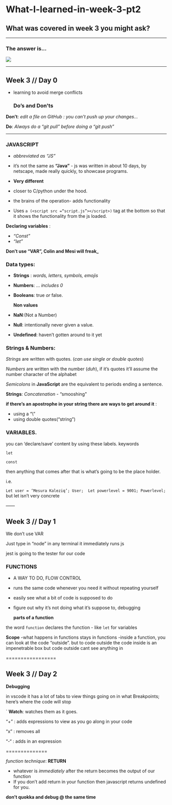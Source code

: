 # What-I-learned-in-week-3-pt2

## What was covered in week 3 you might ask?

---
### The answer is...


![](https://presentsimpleesl.files.wordpress.com/2012/08/a-lot2.png)

---
## Week 3 // Day 0
- learning to avoid merge conflicts
  
  
  ### Do’s and Don'ts

**Don’t**:
*edit a file on GitHub : you can’t push up your changes...*


**Do**:
*Always do a “git pull” before doing a “git push”*

 ---
### **__JAVASCRIPT__**

- *abbreviated as “JS”*
- it’s not the same as **“Java”** - js was written in about 10 days, by netscape, made really quickly, to showcase programs. 
- **Very different** 

- closer to C/python under the hood.
- the brains of the operation- adds functionality

- Uses `a (<script src =“script.js”></script>)` tag at the bottom so that it shows the functionality from the js loaded.
  
__Declaring variables__ :

- _“Const”_
- _“let”_


**Don’t use “VAR”, Colin and Mesi will freak_**


### __Data types__:
* **Strings** : _words, letters, symbols, emojis_
* **Numbers**: … _includes 0_
* **Booleans**: true _or_ false.

  __Non values__
* **NaN**:(Not a Number)
* **Null**: intentionally never given a value.
* **Undefined**: haven’t gotten around to it yet

### __Strings & Numbers__:

*Strings* are written with quotes.
(*can use single or double quotes*)

*Numbers* are written with the number (*duh*), if it’s quotes it’ll assume the number character of the alphabet


*Semicolons* in **JavaScript** are the equivalent to periods ending a sentence. 
<!-- most basic building block og our data -->


**Strings**:
_Concatenation_ - “smooshing"

**if there’s an apostrophe in your string there are ways to get around it** :
- using a “\”
- using double quotes(“string”)



### __VARIABLES__.
 you can ‘declare/save’ content by using these labels. keywords

`let`

`const`
 
 then anything that comes after that is what’s going to be the place holder.
 
i.e.

`
Let user = ‘Mesura Kaleziq’;
User; 
Let powerlevel = 9001;
Powerlevel;
`
 but let isn’t very concrete




——

## Week 3 // Day 1

We don’t use VAR



Just type in “node” in any terminal
it immediately runs js

jest is going to the tester for our code
      


### __FUNCTIONS__

- A WAY TO DO, FLOW CONTROL
- runs the same code whenever you need it without repeating yourself
- easily see what a bit of code is supposed to do
- figure out why it’s not doing what it’s suppose to, debugging



    **parts of a function**

the word `function` declares the function - like `let` for variables


**Scope**
-what happens in functions stays in functions
-inside a function, you can look at the code “outside”.
but to code outside the code inside is an impenetrable box
but code outside cant see anything in




=================



## Week 3 // Day 2

**Debugging**

in vscode it has a lot of tabs to view things going on in what
Breakpoints; here’s where the code will stop 

`
**Watch**: watches them as it goes.

“+” : adds expressions to view as you go along in your code

“x” : removes all

“-“ : adds in an expression




==============

_function technique_: **RETURN**


- whatever is *immediately* after the return becomes the output of our function
- If you don’t add return in your function then javascript returns undefined for you. 


**don’t quokka and debug @ the same time**

